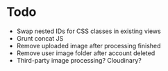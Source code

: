 # Todo

* Swap nested IDs for CSS classes in existing views
* Grunt concat JS
* Remove uploaded image after processing finished
* Remove user image folder after account deleted
* Third-party image processing? Cloudinary?
